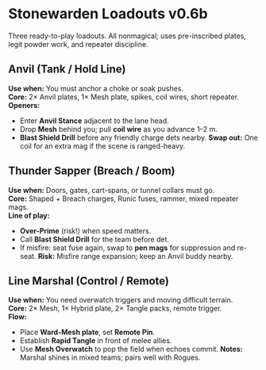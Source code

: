 # Stonewarden Loadouts v0.6b

Three ready-to-play loadouts. All nonmagical; uses pre-inscribed plates, legit powder work, and repeater discipline.

## Anvil (Tank / Hold Line)
**Use when:** You must anchor a choke or soak pushes.  
**Core:** 2× Anvil plates, 1× Mesh plate, spikes, coil wires, short repeater.  
**Openers:**
- Enter **Anvil Stance** adjacent to the lane head.
- Drop **Mesh** behind you; pull **coil wire** as you advance 1–2 m.
- **Blast Shield Drill** before any friendly charge dets nearby.
**Swap out:** One coil for an extra mag if the scene is ranged-heavy.

## Thunder Sapper (Breach / Boom)
**Use when:** Doors, gates, cart-spans, or tunnel collars must go.  
**Core:** Shaped + Breach charges, Runic fuses, rammer, mixed repeater mags.  
**Line of play:**
- **Over-Prime** (risk!) when speed matters.
- Call **Blast Shield Drill** for the team before det.
- If misfire: seat fuse again, swap to **pen mags** for suppression and re-seat.
**Risk:** Misfire range expansion; keep an Anvil buddy nearby.

## Line Marshal (Control / Remote)
**Use when:** You need overwatch triggers and moving difficult terrain.  
**Core:** 2× Mesh, 1× Hybrid plate, 2× Tangle packs, remote trigger.  
**Flow:**
- Place **Ward-Mesh plate**, set **Remote Pin**.
- Establish **Rapid Tangle** in front of melee allies.
- Use **Mesh Overwatch** to pop the field when echoes commit.
**Notes:** Marshal shines in mixed teams; pairs well with Rogues.
